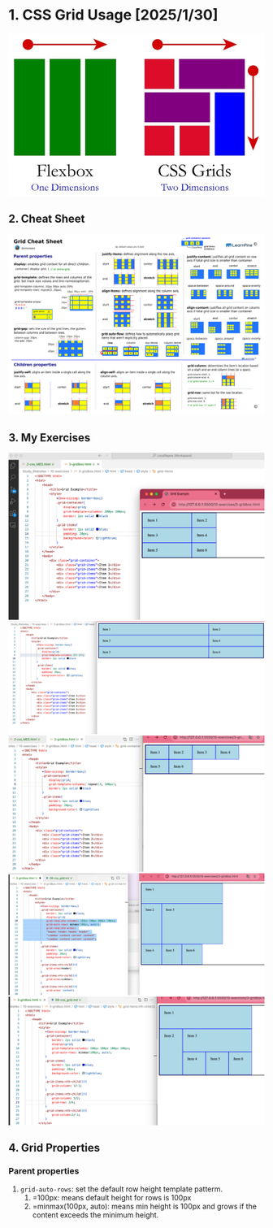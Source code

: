 # 1. CSS Grid Usage [2025/1/30]

![Alt text](./90-markdown_media/img11.png)

## 2. Cheat Sheet

![Alt text](./90-markdown_media/img10.png)

## 3. My Exercises

![](./90-markdown_media/Screen%20Shot%202025-01-30%20at%2013.55.38.png)
![](./90-markdown_media/Screen%20Shot%202025-01-30%20at%2013.57.18.png)
![](./90-markdown_media/Screen%20Shot%202025-01-30%20at%2013.59.02.png)
![](./90-markdown_media/Screen%20Shot%202025-01-30%20at%2014.18.15.png)
![](./90-markdown_media/Screen%20Shot%202025-01-30%20at%2014.44.46.png)

## 4. Grid Properties

### Parent properties

1. `grid-auto-rows`: set the default row height template patterm.
   1. =100px: means default height for rows is 100px
   2. =minmax(100px, auto): means min height is 100px and grows if the content exceeds the minimum height.
